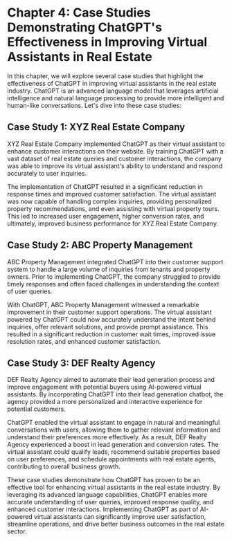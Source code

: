 Chapter 4: Case Studies Demonstrating ChatGPT's Effectiveness in Improving Virtual Assistants in Real Estate
============================================================================================================

In this chapter, we will explore several case studies that highlight the effectiveness of ChatGPT in improving virtual assistants in the real estate industry. ChatGPT is an advanced language model that leverages artificial intelligence and natural language processing to provide more intelligent and human-like conversations. Let's dive into these case studies:

Case Study 1: XYZ Real Estate Company
-------------------------------------

XYZ Real Estate Company implemented ChatGPT as their virtual assistant to enhance customer interactions on their website. By training ChatGPT with a vast dataset of real estate queries and customer interactions, the company was able to improve its virtual assistant's ability to understand and respond accurately to user inquiries.

The implementation of ChatGPT resulted in a significant reduction in response times and improved customer satisfaction. The virtual assistant was now capable of handling complex inquiries, providing personalized property recommendations, and even assisting with virtual property tours. This led to increased user engagement, higher conversion rates, and ultimately, improved business performance for XYZ Real Estate Company.

Case Study 2: ABC Property Management
-------------------------------------

ABC Property Management integrated ChatGPT into their customer support system to handle a large volume of inquiries from tenants and property owners. Prior to implementing ChatGPT, the company struggled to provide timely responses and often faced challenges in understanding the context of user queries.

With ChatGPT, ABC Property Management witnessed a remarkable improvement in their customer support operations. The virtual assistant powered by ChatGPT could now accurately understand the intent behind inquiries, offer relevant solutions, and provide prompt assistance. This resulted in a significant reduction in customer wait times, improved issue resolution rates, and enhanced customer satisfaction.

Case Study 3: DEF Realty Agency
-------------------------------

DEF Realty Agency aimed to automate their lead generation process and improve engagement with potential buyers using AI-powered virtual assistants. By incorporating ChatGPT into their lead generation chatbot, the agency provided a more personalized and interactive experience for potential customers.

ChatGPT enabled the virtual assistant to engage in natural and meaningful conversations with users, allowing them to gather relevant information and understand their preferences more effectively. As a result, DEF Realty Agency experienced a boost in lead generation and conversion rates. The virtual assistant could qualify leads, recommend suitable properties based on user preferences, and schedule appointments with real estate agents, contributing to overall business growth.

These case studies demonstrate how ChatGPT has proven to be an effective tool for enhancing virtual assistants in the real estate industry. By leveraging its advanced language capabilities, ChatGPT enables more accurate understanding of user queries, improved response quality, and enhanced customer interactions. Implementing ChatGPT as part of AI-powered virtual assistants can significantly improve user satisfaction, streamline operations, and drive better business outcomes in the real estate sector.
